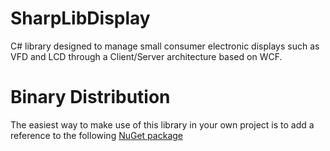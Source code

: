 # SharpLibDisplay

C# library designed to manage small consumer electronic displays such as VFD and LCD through a Client/Server architecture based on WCF.

# Binary Distribution

The easiest way to make use of this library in your own project is to add a reference to the following [NuGet package](https://www.nuget.org/packages/SharpLibDisplay/)
